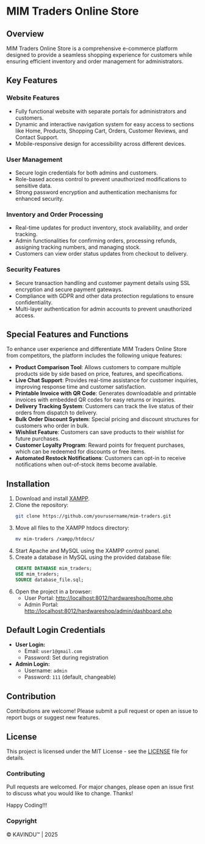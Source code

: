 # MIM Traders Online Store

## Overview
MIM Traders Online Store is a comprehensive e-commerce platform designed to provide a seamless shopping experience for customers while ensuring efficient inventory and order management for administrators.

## Key Features

### Website Features
- Fully functional website with separate portals for administrators and customers.
- Dynamic and interactive navigation system for easy access to sections like Home, Products, Shopping Cart, Orders, Customer Reviews, and Contact Support.
- Mobile-responsive design for accessibility across different devices.

### User Management
- Secure login credentials for both admins and customers.
- Role-based access control to prevent unauthorized modifications to sensitive data.
- Strong password encryption and authentication mechanisms for enhanced security.

### Inventory and Order Processing
- Real-time updates for product inventory, stock availability, and order tracking.
- Admin functionalities for confirming orders, processing refunds, assigning tracking numbers, and managing stock.
- Customers can view order status updates from checkout to delivery.

### Security Features
- Secure transaction handling and customer payment details using SSL encryption and secure payment gateways.
- Compliance with GDPR and other data protection regulations to ensure confidentiality.
- Multi-layer authentication for admin accounts to prevent unauthorized access.

## Special Features and Functions
To enhance user experience and differentiate MIM Traders Online Store from competitors, the platform includes the following unique features:

- **Product Comparison Tool**: Allows customers to compare multiple products side by side based on price, features, and specifications.
- **Live Chat Support**: Provides real-time assistance for customer inquiries, improving response time and customer satisfaction.
- **Printable Invoice with QR Code**: Generates downloadable and printable invoices with embedded QR codes for easy returns or inquiries.
- **Delivery Tracking System**: Customers can track the live status of their orders from dispatch to delivery.
- **Bulk Order Discount System**: Special pricing and discount structures for customers who order in bulk.
- **Wishlist Feature**: Customers can save products to their wishlist for future purchases.
- **Customer Loyalty Program**: Reward points for frequent purchases, which can be redeemed for discounts or free items.
- **Automated Restock Notifications**: Customers can opt-in to receive notifications when out-of-stock items become available.

## Installation
1. Download and install [XAMPP](https://www.apachefriends.org/index.html).
2. Clone the repository:
   ```bash
   git clone https://github.com/yourusername/mim-traders.git
   ```
3. Move all files to the XAMPP htdocs directory:
   ```bash
   mv mim-traders /xampp/htdocs/
   ```
4. Start Apache and MySQL using the XAMPP control panel.
5. Create a database in MySQL using the provided database file:
   ```sql
   CREATE DATABASE mim_traders;
   USE mim_traders;
   SOURCE database_file.sql;
   ```
6. Open the project in a browser:
   - User Portal: [http://localhost:8012/hardwareshop/home.php](http://localhost:8012/hardwareshop/home.php)
   - Admin Portal: [http://localhost:8012/hardwareshop/admin/dashboard.php](http://localhost:8012/hardwareshop/admin/dashboard.php)

## Default Login Credentials
- **User Login:**
  - Email: `user1@gmail.com`
  - Password: Set during registration
- **Admin Login:**
  - Username: `admin`
  - Password: `111` (default, changeable)

## Contribution
Contributions are welcome! Please submit a pull request or open an issue to report bugs or suggest new features.

## License
This project is licensed under the MIT License - see the [LICENSE](LICENSE) file for details.

### Contributing
Pull requests are welcomed. For major changes, please open an issue first to discuss what you would like to change. Thanks!

Happy Coding!!!

### Copyright
© KAVINDU™ | 2025

